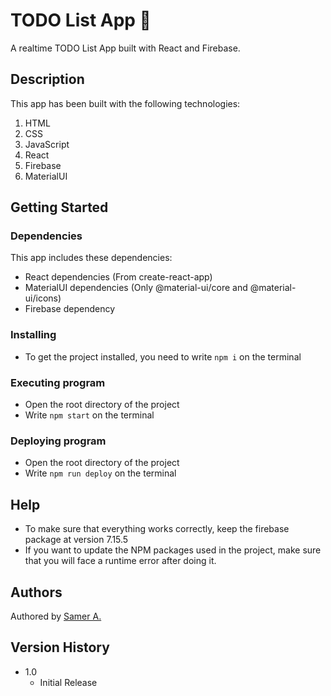 # TODO List App 🚀

A realtime TODO List App built with React and Firebase.

## Description

This app has been built with the following technologies:
1. HTML
2. CSS
3. JavaScript
4. React
5. Firebase
6. MaterialUI

## Getting Started

### Dependencies
This app includes these dependencies:
* React dependencies (From create-react-app)
* MaterialUI dependencies (Only @material-ui/core and @material-ui/icons)
* Firebase dependency

### Installing
* To get the project installed, you need to write `npm i` on the terminal

### Executing program
* Open the root directory of the project
* Write `npm start` on the terminal

### Deploying program
* Open the root directory of the project
* Write `npm run deploy` on the terminal

## Help
* To make sure that everything works correctly, keep the firebase package at version 7.15.5
* If you want to update the NPM packages used in the project, make sure that you will face a runtime error after doing it.

## Authors
Authored by [Samer A.](https://www.twitter.com/ssadawi__)

## Version History
* 1.0
    * Initial Release
